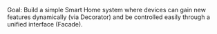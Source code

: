 Goal: Build a simple Smart Home system where devices can gain new features dynamically (via Decorator) 
and be controlled easily through a unified interface (Facade).
